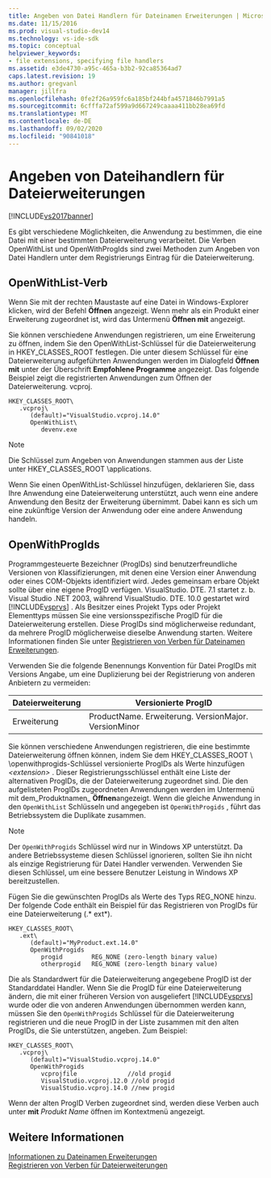 ```yaml
---
title: Angeben von Datei Handlern für Dateinamen Erweiterungen | Microsoft-Dokumentation
ms.date: 11/15/2016
ms.prod: visual-studio-dev14
ms.technology: vs-ide-sdk
ms.topic: conceptual
helpviewer_keywords:
- file extensions, specifying file handlers
ms.assetid: e3de4730-a95c-465a-b3b2-92ca85364ad7
caps.latest.revision: 19
ms.author: gregvanl
manager: jillfra
ms.openlocfilehash: 0fe2f26a959fc6a185bf244bfa4571846b7991a5
ms.sourcegitcommit: 6cfffa72af599a9d667249caaaa411bb28ea69fd
ms.translationtype: MT
ms.contentlocale: de-DE
ms.lasthandoff: 09/02/2020
ms.locfileid: "90841018"
---
```

# <a name="specifying-file-handlers-for-file-name-extensions"></a>Angeben von Dateihandlern für Dateierweiterungen
[!INCLUDE[vs2017banner](../includes/vs2017banner.md)]

Es gibt verschiedene Möglichkeiten, die Anwendung zu bestimmen, die eine Datei mit einer bestimmten Dateierweiterung verarbeitet. Die Verben OpenWithList und OpenWithProgIds sind zwei Methoden zum Angeben von Datei Handlern unter dem Registrierungs Eintrag für die Dateierweiterung.  
  
## <a name="openwithlist-verb"></a>OpenWithList-Verb  
 Wenn Sie mit der rechten Maustaste auf eine Datei in Windows-Explorer klicken, wird der Befehl **Öffnen** angezeigt. Wenn mehr als ein Produkt einer Erweiterung zugeordnet ist, wird das Untermenü **Öffnen mit** angezeigt.  
  
 Sie können verschiedene Anwendungen registrieren, um eine Erweiterung zu öffnen, indem Sie den OpenWithList-Schlüssel für die Dateierweiterung in HKEY_CLASSES_ROOT festlegen. Die unter diesem Schlüssel für eine Dateierweiterung aufgeführten Anwendungen werden im Dialogfeld **Öffnen mit** unter der Überschrift **Empfohlene Programme** angezeigt. Das folgende Beispiel zeigt die registrierten Anwendungen zum Öffnen der Dateierweiterung. vcproj.  
  
```  
HKEY_CLASSES_ROOT\  
   .vcproj\  
      (default)="VisualStudio.vcproj.14.0"  
      OpenWithList\  
         devenv.exe  
```  
  
> [!NOTE]
> Die Schlüssel zum Angeben von Anwendungen stammen aus der Liste unter HKEY_CLASSES_ROOT \applications.  
  
 Wenn Sie einen OpenWithList-Schlüssel hinzufügen, deklarieren Sie, dass Ihre Anwendung eine Dateierweiterung unterstützt, auch wenn eine andere Anwendung den Besitz der Erweiterung übernimmt. Dabei kann es sich um eine zukünftige Version der Anwendung oder eine andere Anwendung handeln.  
  
## <a name="openwithprogids"></a>OpenWithProgIds  
 Programmgesteuerte Bezeichner (ProgIDs) sind benutzerfreundliche Versionen von Klassifizierungen, mit denen eine Version einer Anwendung oder eines COM-Objekts identifiziert wird. Jedes gemeinsam erbare Objekt sollte über eine eigene ProgID verfügen. VisualStudio. DTE. 7.1 startet z. b. Visual Studio .NET 2003, während VisualStudio. DTE. 10.0 gestartet wird [!INCLUDE[vsprvs](../includes/vsprvs-md.md)] . Als Besitzer eines Projekt Typs oder Projekt Elementtyps müssen Sie eine versionsspezifische ProgID für die Dateierweiterung erstellen. Diese ProgIDs sind möglicherweise redundant, da mehrere ProgID möglicherweise dieselbe Anwendung starten. Weitere Informationen finden Sie unter [Registrieren von Verben für Dateinamen Erweiterungen](../extensibility/registering-verbs-for-file-name-extensions.md).  
  
 Verwenden Sie die folgende Benennungs Konvention für Datei ProgIDs mit Versions Angabe, um eine Duplizierung bei der Registrierung von anderen Anbietern zu vermeiden:  
  
|Dateierweiterung|Versionierte ProgID|  
|--------------------|----------------------|  
|Erweiterung|ProductName. Erweiterung. VersionMajor. VersionMinor|  
  
 Sie können verschiedene Anwendungen registrieren, die eine bestimmte Dateierweiterung öffnen können, indem Sie dem HKEY_CLASSES_ROOT \\ \openwithprogids-Schlüssel versionierte ProgIDs als Werte hinzufügen *\<extension>* . Dieser Registrierungsschlüssel enthält eine Liste der alternativen ProgIDs, die der Dateierweiterung zugeordnet sind. Die den aufgelisteten ProgIDs zugeordneten Anwendungen werden im Untermenü mit dem_Produktnamen_ **Öffnen**angezeigt. Wenn die gleiche Anwendung in den `OpenWithList` Schlüsseln und angegeben ist `OpenWithProgids` , führt das Betriebssystem die Duplikate zusammen.  
  
> [!NOTE]
> Der `OpenWithProgids` Schlüssel wird nur in Windows XP unterstützt. Da andere Betriebssysteme diesen Schlüssel ignorieren, sollten Sie ihn nicht als einzige Registrierung für Datei Handler verwenden. Verwenden Sie diesen Schlüssel, um eine bessere Benutzer Leistung in Windows XP bereitzustellen.  
  
 Fügen Sie die gewünschten ProgIDs als Werte des Typs REG_NONE hinzu. Der folgende Code enthält ein Beispiel für das Registrieren von ProgIDs für eine Dateierweiterung (.* ext*).  
  
```  
HKEY_CLASSES_ROOT\  
   .ext\  
      (default)="MyProduct.ext.14.0"  
      OpenWithProgids  
         progid        REG_NONE (zero-length binary value)  
         otherprogid   REG_NONE (zero-length binary value)  
```  
  
 Die als Standardwert für die Dateierweiterung angegebene ProgID ist der Standarddatei Handler. Wenn Sie die ProgID für eine Dateierweiterung ändern, die mit einer früheren Version von ausgeliefert [!INCLUDE[vsprvs](../includes/vsprvs-md.md)] wurde oder die von anderen Anwendungen übernommen werden kann, müssen Sie den `OpenWithProgids` Schlüssel für die Dateierweiterung registrieren und die neue ProgID in der Liste zusammen mit den alten ProgIDs, die Sie unterstützen, angeben. Zum Beispiel:  
  
```  
HKEY_CLASSES_ROOT\  
   .vcproj\  
      (default)="VisualStudio.vcproj.14.0"  
      OpenWithProgids  
         vcprojfile              //old progid  
         VisualStudio.vcproj.12.0 //old progid  
         VisualStudio.vcproj.14.0 //new progid  
```  
  
 Wenn der alten ProgID Verben zugeordnet sind, werden diese Verben auch unter **mit** *Produkt Name* öffnen im Kontextmenü angezeigt.  
  
## <a name="see-also"></a>Weitere Informationen  
 [Informationen zu Dateinamen Erweiterungen](../extensibility/about-file-name-extensions.md)   
 [Registrieren von Verben für Dateierweiterungen](../extensibility/registering-verbs-for-file-name-extensions.md)
